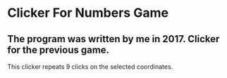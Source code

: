 # Clicker For Numbers Game
## The program was written by me in 2017. Clicker for the previous game.

This clicker repeats 9 clicks on the selected coordinates.
